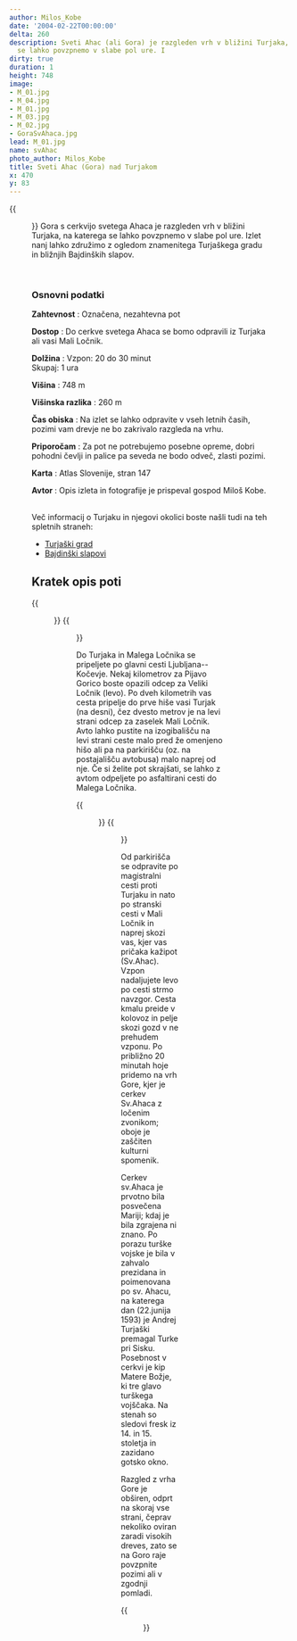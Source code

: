 ```yaml
---
author: Milos_Kobe
date: '2004-02-22T00:00:00'
delta: 260
description: Sveti Ahac (ali Gora) je razgleden vrh v bližini Turjaka, na katerega
  se lahko povzpnemo v slabe pol ure. I
dirty: true
duration: 1
height: 748
image:
- M_01.jpg
- M_04.jpg
- M_01.jpg
- M_03.jpg
- M_02.jpg
- GoraSvAhaca.jpg
lead: M_01.jpg
name: svAhac
photo_author: Milos_Kobe
title: Sveti Ahac (Gora) nad Turjakom
x: 470
y: 83
---
```

{{<figure src="M_01.jpg">}} Gora s cerkvijo svetega Ahaca je razgleden vrh v bližini Turjaka, na katerega se lahko povzpnemo v slabe pol ure. Izlet nanj lahko združimo z ogledom znamenitega Turjaškega gradu in bližnjih Bajdinških slapov.

 

### Osnovni podatki

**Zahtevnost**
:   Označena, nezahtevna pot

**Dostop**
:   Do cerkve svetega Ahaca se bomo odpravili iz Turjaka ali vasi Mali Ločnik.

**Dolžina**
:   Vzpon: 20 do 30 minut\
    Skupaj: 1 ura

**Višina**
:   748 m

**Višinska razlika**
:   260 m

**Čas obiska**
:   Na izlet se lahko odpravite v vseh letnih časih, pozimi vam drevje ne bo zakrivalo razgleda na vrhu.

**Priporočam**
:   Za pot ne potrebujemo posebne opreme, dobri pohodni čevlji in palice pa seveda ne bodo odveč, zlasti pozimi.

**Karta**
:   Atlas Slovenije, stran 147

**Avtor**
:   Opis izleta in fotografije je prispeval gospod Miloš Kobe.

\
Več informacij o Turjaku in njegovi okolici boste našli tudi na teh spletnih straneh:

-   [Turjaški grad](http://www.burger.si/VelikeLasce/Turjak.htm)
-   [Bajdinški slapovi](http://www.burger.si/Slapovi/Ljubljana/Bajdinskislapovi/Bajdinskislapovi.htm)

Kratek opis poti
----------------

{{<figure src="M_04.jpg" caption="Mali Ločnik">}} {{<figure src="M_01.jpg" caption="Cerkev sv. Ahaca">}}

Do Turjaka in Malega Ločnika se pripeljete po glavni cesti Ljubljana--Kočevje. Nekaj kilometrov za Pijavo Gorico boste opazili odcep za Veliki Ločnik (levo). Po dveh kilometrih vas cesta pripelje do prve hiše vasi Turjak (na desni), čez dvesto metrov je na levi strani odcep za zaselek Mali Ločnik. Avto lahko pustite na izogibališču na levi strani ceste malo pred že omenjeno hišo ali pa na parkirišču (oz. na postajališču avtobusa) malo naprej od nje. Če si želite pot skrajšati, se lahko z avtom odpeljete po asfaltirani cesti do Malega Ločnika.

{{<figure src="M_03.jpg" caption="Razgled proti jugu">}} {{<figure src="M_02.jpg" caption="Pogled na Mokrc in Krim">}}

Od parkirišča se odpravite po magistralni cesti proti Turjaku in nato po stranski cesti v Mali Ločnik in naprej skozi vas, kjer vas pričaka kažipot (Sv.Ahac). Vzpon nadaljujete levo po cesti strmo navzgor. Cesta kmalu preide v kolovoz in pelje skozi gozd v ne prehudem vzponu. Po približno 20 minutah hoje pridemo na vrh Gore, kjer je cerkev Sv.Ahaca z ločenim zvonikom; oboje je zaščiten kulturni spomenik.

Cerkev sv.Ahaca je prvotno bila posvečena Mariji; kdaj je bila zgrajena ni znano. Po porazu turške vojske je bila v zahvalo prezidana in poimenovana po sv. Ahacu, na katerega dan (22.junija 1593) je Andrej Turjaški premagal Turke pri Sisku. Posebnost v cerkvi je kip Matere Božje, ki tre glavo turškega vojščaka. Na stenah so sledovi fresk iz 14. in 15. stoletja in zazidano gotsko okno.

Razgled z vrha Gore je obširen, odprt na skoraj vse strani, čeprav nekoliko oviran zaradi visokih dreves, zato se na Goro raje povzpnite pozimi ali v zgodnji pomladi.

{{<figure src="GoraSvAhaca.jpg">}}
